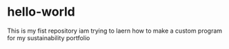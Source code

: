 # hello-world
This is my fist repository
iam trying to laern how to make a custom program for my sustainability portfolio
